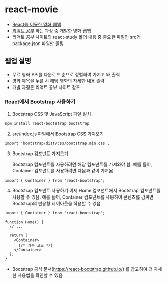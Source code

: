 # react-movie
- [React를 이용한 영화 웹앱](https://jysung1122.github.io/react-movie)
- [리액트 공부](https://github.com/jysung1122/ReactStudy) 하는 과정 중 개발한 영화 웹앱
- 리액트 공부 사이트의 react-study 폴더 내용 중 중요한 파일인 src와 package.json 파일만 올림

## 웹앱 설명
- 무료 영화 API를 다운로드 순으로 정렬하여 가지고 와 출력
- 영화 제목을 누를 시 해당 영화의 자세한 내용 출력
- 개발 과정은 리액트 공부 사이트 참조

### React에서 Bootstrap 사용하기
1. Bootstrap CSS 및 JavaScript 파일 설치
```
npm install react-bootstrap bootstrap
```
2. src/index.js 파일에서 Bootstrap CSS 가져오기
```
import 'bootstrap/dist/css/bootstrap.min.css';
```

3. Bootstrap 컴포넌트 가져오기

   Bootstrap 컴포넌트를 사용하려면 해당 컴포넌트를 가져와야 함. 예를 들어, Container 컴포넌트를 사용하려면 다음과 같이 가져옴
```
import { Container } from 'react-bootstrap';
```


4. Bootstrap 컴포넌트 사용하기
   이제 Home 컴포넌트에서 Bootstrap 컴포넌트를 사용할 수 있음. 예를 들어, Container 컴포넌트를 사용하여 콘텐츠를 감싸면 Bootstrap의 반응형       레이아웃을 적용할 수 있음
```
import { Container } from 'react-bootstrap';

function Home() {
  // ...

  return (
    <Container>
      {/* 기존 코드 */}
    </Container>
  );
}
```

- Bootstrap 공식 문서(https://react-bootstrap.github.io/) 를 참고하여 더 자세한 사용법을 확인할 수 있음
